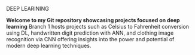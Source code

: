 DEEP LEARINING


**Welcome to my Git repository showcasing projects focused on deep learning**
Branch 1 hosts projects such as Celsius to Fahrenheit conversion using DL, handwritten digit prediction with ANN, and clothing image recognition via CNN
offering insights into the power and potential of modern deep learning techniques.




